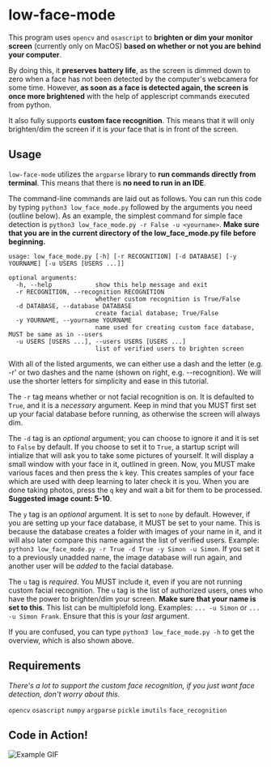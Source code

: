 # low-face-mode

This program uses `opencv` and `osascript` to **brighten or dim your monitor screen** (currently only on MacOS) **based on whether or not you are behind your computer**.

By doing this, it **preserves battery life**, as the screen is dimmed down to zero when a face has not been detected by the computer's webcamera for some time. However, **as soon as a face is detected again, the screen is once more brightened** with the help of applescript commands executed from python.

It also fully supports **custom face recognition**. This means that it will only brighten/dim the screen if it is *your* face that is in front of the screen.

## Usage

`low-face-mode` utilizes the `argparse` library to **run commands directly from terminal**. This means that there is **no need to run in an IDE**.

The command-line commands are laid out as follows. You can run this code by typing `python3 low_face_mode.py` followed by the arguments you need (outline below). As an example, the simplest command for simple face detection is `python3 low_face_mode.py -r False -u <yourname>`. **Make sure that you are in the current directory of the low_face_mode.py file before beginning.**

```
usage: low_face_mode.py [-h] [-r RECOGNITION] [-d DATABASE] [-y YOURNAME] [-u USERS [USERS ...]]

optional arguments:
  -h, --help            show this help message and exit
  -r RECOGNITION, --recognition RECOGNITION
                        whether custom recognition is True/False
  -d DATABASE, --database DATABASE
                        create facial database; True/False
  -y YOURNAME, --yourname YOURNAME
                        name used for creating custom face database, MUST be same as in --users
  -u USERS [USERS ...], --users USERS [USERS ...]
                        list of verified users to brighten screen
```

With all of the listed arguments, we can either use a dash and the letter (e.g. -r' or two dashes and the name (shown on right, e.g. --recognition). We will use the shorter letters for simplicity and ease in this tutorial.

The `-r` tag means whether or not facial recognition is on. It is defaulted to `True`, and it is a *necessary* argument. Keep in mind that you MUST first set up your facial database before running, as otherwise the screen will always dim.

The `-d` tag is an *optional* argument; you can choose to ignore it and it is set to `False` by default. If you choose to set it to `True`, a startup script will intialize that will ask you to take some pictures of yourself. It will display a small window with your face in it, outlined in green. Now, you MUST make various faces and then press the `k` key. This creates samples of your face which are used with deep learning to later check it is you. When you are done taking photos, press the `q` key and wait a bit for them to be processed. **Suggested image count: 5-10**.

The `y` tag is an *optional* argument. It is set to `none` by default. However, if you are setting up your face database, it MUST be set to your name. This is because the database creates a folder with images of your name in it, and it will also later compare this name against the list of verified users. Example: `python3 low_face_mode.py -r True -d True -y Simon -u Simon`. If you set it to a previously unadded name, the image database will run again, and another user will be *added* to the facial database.

The `u` tag is *required*. You MUST include it, even if you are not running custom facial recognition. The `u` tag is the list of authorized users, ones who have the power to brighten/dim your screen. **Make sure that your name is set to this**. This list can be multiplefold long. Examples: `... -u Simon` or `... -u Simon Frank`. Ensure that this is your *last* argument.

If you are confused, you can type `python3 low_face_mode.py -h` to get the overview, which is also shown above.

## Requirements
*There's a lot to support the custom face recognition, if you just want face detection, don't worry about this.*

`opencv`
`osascript`
`numpy`
`argparse`
`pickle`
`imutils`
`face_recognition`

## Code in Action!

![Example GIF](https://github.com/Destaq/low-face-mode/blob/master/data/sample.gif)
